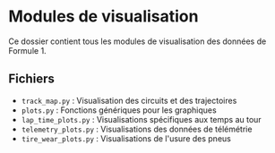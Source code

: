 # Modules de visualisation

Ce dossier contient tous les modules de visualisation des données de Formule 1.

## Fichiers
- `track_map.py` : Visualisation des circuits et des trajectoires
- `plots.py` : Fonctions génériques pour les graphiques
- `lap_time_plots.py` : Visualisations spécifiques aux temps au tour
- `telemetry_plots.py` : Visualisations des données de télémétrie
- `tire_wear_plots.py` : Visualisations de l'usure des pneus 
